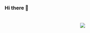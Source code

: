 ### Hi there 👋

<h1 align="center">
  <a href="https://github.com/shatianhui/">
    <img src="https://readme-typing-svg.herokuapp.com/?lines=console.log(%22Hello%2C%20World!%22);今天也要元气满满哦&center=true&size=27">
  </a>
</h1>

